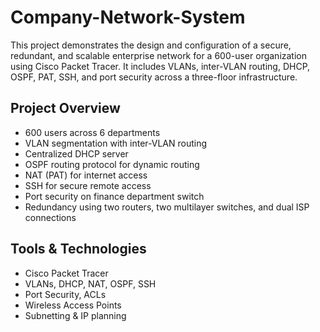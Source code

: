 # Company-Network-System
This project demonstrates the design and configuration of a secure, redundant, and scalable enterprise network for a 600-user organization using Cisco Packet Tracer. It includes VLANs, inter-VLAN routing, DHCP, OSPF, PAT, SSH, and port security across a three-floor infrastructure.



##  Project Overview

- 600 users across 6 departments
- VLAN segmentation with inter-VLAN routing
- Centralized DHCP server
- OSPF routing protocol for dynamic routing
- NAT (PAT) for internet access
- SSH for secure remote access
- Port security on finance department switch
- Redundancy using two routers, two multilayer switches, and dual ISP connections

##  Tools & Technologies

- Cisco Packet Tracer
- VLANs, DHCP, NAT, OSPF, SSH
- Port Security, ACLs
- Wireless Access Points
- Subnetting & IP planning
